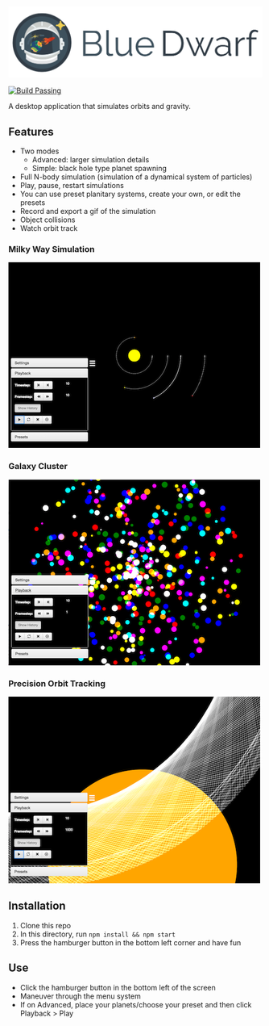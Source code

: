 ![Logo](build/logo.png)

[![Build Passing](https://img.shields.io/badge/build-passing-brightgreen.svg)](https://github.com/jacobsteves/Blue-Dwarf/releases/)

A desktop application that simulates orbits and gravity.

## Features
- Two modes
     - Advanced: larger simulation details
     - Simple: black hole type planet spawning
- Full N-body simulation (simulation of a dynamical system of particles)
- Play, pause, restart simulations
- You can use preset planitary systems, create your own, or edit the presets
- Record and export a gif of the simulation
- Object collisions
- Watch orbit track

### Milky Way Simulation
![Milky Way Simulation](images/milkyway.png)

### Galaxy Cluster
![Galaxy Cluster](images/cluster.png)

### Precision Orbit Tracking
![Orbit Tracking Precision](images/orbitTrackingCloseup.png)

## Installation

1. Clone this repo
2. In this directory, run `npm install && npm start`
3. Press the hamburger button in the bottom left corner and have fun

## Use
- Click the hamburger button in the bottom left of the screen
- Maneuver through the menu system
- If on Advanced, place your planets/choose your preset and then click Playback > Play

